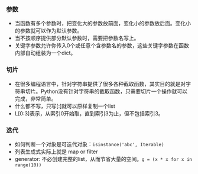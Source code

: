 <!-- 1. 了解 Python 基本数据类型，if 控制语句，for 控制语句 | 练习：判断一个数是不是素数
2. 掌握数组，字典等集合类数据结构使用 | 练习：实现一个优先级队列
3. 字符串处理，Regex，查找替换，截断，字符串编码 | 练习：实现一个 KMP 算法
4. Python 面向对象, lambda 函数使用
5. 异常，错误处理，断言 | 练习：对 1、2、3 练习做单元测试
6. 了解 Python 的解释执行机制
7. 文件处理，输入输出流 | 练习：学会一个日志库
8. 了解 callback 方法调用，事件驱动 -->

### 参数
- 当函数有多个参数时，把变化大的参数放前面，变化小的参数放后面。变化小的参数就可以作为默认参数。
- 当不按顺序提供部分默认参数时，需要把参数名写上。 
- 关键字参数允许你传入0个或任意个含参数名的参数，这些关键字参数在函数内部自动组装为一个dict。

### 切片
- 在很多编程语言中，针对字符串提供了很多各种截取函数，其实目的就是对字符串切片。Python没有针对字符串的截取函数，只需要切片一个操作就可以完成，非常简单。
- 什么都不写，只写[:]就可以原样复制一个list
- L[0:3]表示，从索引0开始取，直到索引3为止，但不包括索引3。

### 迭代
- 如何判断一个对象是可迭代对象：`isinstance('abc', Iterable)`
- 列表生成式实际上就是 map or filter
- generator: 不必创建完整的list，从而节省大量的空间。`g = (x * x for x in range(10))`


